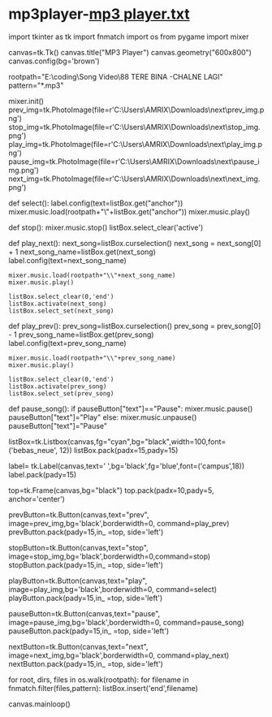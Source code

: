 # mp3player-[mp3 player.txt](https://github.com/amrixpark/mp3player-/files/7155163/mp3.player.txt)
import tkinter as tk
import fnmatch
import os
from pygame import mixer

canvas=tk.Tk()
canvas.title("MP3 Player")
canvas.geometry("600x800")
canvas.config(bg='brown')

rootpath="E:\\coding\Song Video\88 TERE BINA -CHALNE LAGI"
pattern="*.mp3"

mixer.init()
prev_img=tk.PhotoImage(file=r'C:\Users\AMRIX\Downloads\next\prev_img.png')
stop_img=tk.PhotoImage(file=r'C:\Users\AMRIX\Downloads\next\stop_img.png')
play_img=tk.PhotoImage(file=r'C:\Users\AMRIX\Downloads\next\play_img.png')
pause_img=tk.PhotoImage(file=r'C:\Users\AMRIX\Downloads\next\pause_img.png')
next_img=tk.PhotoImage(file=r'C:\Users\AMRIX\Downloads\next\next_img.png')

def select():
    label.config(text=listBox.get("anchor"))
    mixer.music.load(rootpath+"\\"+listBox.get("anchor"))
    mixer.music.play()

def stop():
    mixer.music.stop()
    listBox.select_clear('active')

def play_next():
    next_song=listBox.curselection()
    next_song = next_song[0] + 1
    next_song_name=listBox.get(next_song)
    label.config(text=next_song_name)

    mixer.music.load(rootpath+"\\"+next_song_name)
    mixer.music.play()

    listBox.select_clear(0,'end')
    listBox.activate(next_song)
    listBox.select_set(next_song)

def play_prev():
    prev_song=listBox.curselection()
    prev_song = prev_song[0] - 1
    prev_song_name=listBox.get(prev_song)
    label.config(text=prev_song_name)

    mixer.music.load(rootpath+"\\"+prev_song_name)
    mixer.music.play()

    listBox.select_clear(0,'end')
    listBox.activate(prev_song)
    listBox.select_set(prev_song)

def pause_song():
    if pauseButton["text"]=="Pause":
        mixer.music.pause()
        pauseButton["text"]="Play"
    else:
        mixer.music.unpause()
        pauseButton["text"]="Pause"

listBox=tk.Listbox(canvas,fg="cyan",bg="black",width=100,font=('bebas_neue', 12))
listBox.pack(padx=15,pady=15)

label= tk.Label(canvas,text='    ',bg='black',fg='blue',font=('campus',18))
label.pack(pady=15)

top=tk.Frame(canvas,bg="black")
top.pack(padx=10,pady=5, anchor='center')

prevButton=tk.Button(canvas,text="prev", image=prev_img,bg='black',borderwidth=0, command=play_prev)
prevButton.pack(pady=15,in_ =top, side='left')

stopButton=tk.Button(canvas,text="stop", image=stop_img,bg='black',borderwidth=0,command=stop)
stopButton.pack(pady=15,in_ =top, side='left')

playButton=tk.Button(canvas,text="play", image=play_img,bg='black',borderwidth=0, command=select)
playButton.pack(pady=15,in_ =top, side='left')

pauseButton=tk.Button(canvas,text="pause", image=pause_img,bg='black',borderwidth=0, command=pause_song)
pauseButton.pack(pady=15,in_ =top, side='left')

nextButton=tk.Button(canvas,text="next", image=next_img,bg='black',borderwidth=0, command=play_next)
nextButton.pack(pady=15,in_ =top, side='left')

for root, dirs, files in os.walk(rootpath):
    for filename in fnmatch.filter(files,pattern):
        listBox.insert('end',filename)

canvas.mainloop()
